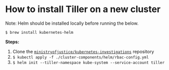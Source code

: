 # How to install Tiller on a new cluster

Note: Helm should be installed locally before running the below.

```
$ brew install kubernetes-helm
```

**Steps:**
1. Clone the [`ministryofjustice/kubernetes-investigations`](https://github.com/ministryofjustice/kubernetes-investigations) repository
2. `$ kubectl apply -f ./cluster-components/helm/rbac-config.yml`
3. `$ helm init --tiller-namespace kube-system --service-account tiller`

